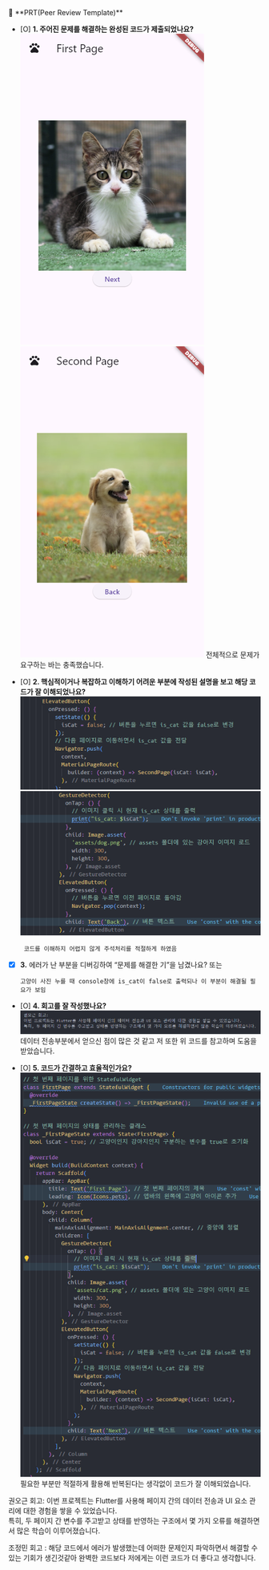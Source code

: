 <aside>
🔑 **PRT(Peer Review Template)**

- [O]  **1. 주어진 문제를 해결하는 완성된 코드가 제출되었나요?**  
![image](img01.png)  
![image](img02.png)
    전체적으로 문제가 요구하는 바는 충족했습니다.
    
- [O]  **2. 핵심적이거나 복잡하고 이해하기 어려운 부분에 작성된 설명을 보고 해당 코드가 잘 이해되었나요?**  
![image](img04.png)
![image](img05.png)

       코드를 이해하지 어렵지 않게 주석처리를 적절하게 하였음
- [X]  **3.** 에러가 난 부분을 디버깅하여 “문제를 해결한 기”을 남겼나요? 또는

       고양이 사진 누를 때 console창에 is_cat이 false로 출력되나 이 부분이 해결될 필요가 보임
        
- [O]  **4. 회고를 잘 작성했나요?**  
![image](img06.png)
    데이터 전송부분에서 얻으신 점이 많은 것 같고 저 또한 위 코드를 참고하며 도움을 받았습니다.
 
- [O]  **5. 코드가 간결하고 효율적인가요?**  
![image](img03.png)
    필요한 부분만 적절하게 활용해 반복된다는 생각없이 코드가 잘 이해되었습니다.

권오근 회고: 
이번 프로젝트는 Flutter를 사용해 페이지 간의 데이터 전송과 UI 요소 관리에 대한 경험을 쌓을 수 있었습니다.   
특히, 두 페이지 간 변수를 주고받고 상태를 반영하는 구조에서 몇 가지 오류를 해결하면서 많은 학습이 이루어졌습니다.  

조정민 회고 : 
해당 코드에서 에러가 발생했는데 어떠한 문제인지 파악하면서 해결할 수 있는 기회가 생긴것같아 완벽한 코드보다 저에게는 이런 코드가 더 좋다고 생각합니다.

</aside>
